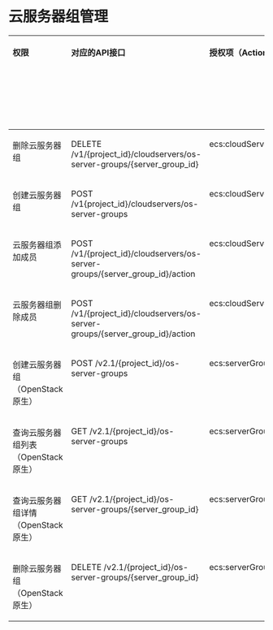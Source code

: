 # 云服务器组管理<a name="ZH-CN_TOPIC_0103071520"></a>

<a name="table818845922715"></a>
<table><thead align="left"><tr id="row7188175902716"><th class="cellrowborder" valign="top" width="10.421042104210422%" id="mcps1.1.7.1.1"><p id="p1959712364512"><a name="p1959712364512"></a><a name="p1959712364512"></a>权限</p>
</th>
<th class="cellrowborder" valign="top" width="30.503050305030506%" id="mcps1.1.7.1.2"><p id="p8402164419019"><a name="p8402164419019"></a><a name="p8402164419019"></a>对应的API接口</p>
</th>
<th class="cellrowborder" valign="top" width="23.912391239123913%" id="mcps1.1.7.1.3"><p id="p2040214445018"><a name="p2040214445018"></a><a name="p2040214445018"></a>授权项（Action）</p>
</th>
<th class="cellrowborder" valign="top" width="19.23192319231923%" id="mcps1.1.7.1.4"><p id="p22519318453"><a name="p22519318453"></a><a name="p22519318453"></a>依赖的授权项</p>
</th>
<th class="cellrowborder" valign="top" width="8.12081208120812%" id="mcps1.1.7.1.5"><p id="p84029445019"><a name="p84029445019"></a><a name="p84029445019"></a>IAM项目</p>
<p id="p12578131324712"><a name="p12578131324712"></a><a name="p12578131324712"></a>(Project)</p>
</th>
<th class="cellrowborder" valign="top" width="7.81078107810781%" id="mcps1.1.7.1.6"><p id="p1999212348459"><a name="p1999212348459"></a><a name="p1999212348459"></a>企业项目</p>
<p id="p1026502118478"><a name="p1026502118478"></a><a name="p1026502118478"></a>(Enterprise Project)</p>
</th>
</tr>
</thead>
<tbody><tr id="row1739712213368"><td class="cellrowborder" valign="top" width="10.421042104210422%" headers="mcps1.1.7.1.1 "><p id="p13350192320273"><a name="p13350192320273"></a><a name="p13350192320273"></a>删除云服务器组</p>
</td>
<td class="cellrowborder" valign="top" width="30.503050305030506%" headers="mcps1.1.7.1.2 "><p id="p1657484819494"><a name="p1657484819494"></a><a name="p1657484819494"></a>DELETE /v1/{project_id}/cloudservers/os-server-groups/{server_group_id}</p>
</td>
<td class="cellrowborder" valign="top" width="23.912391239123913%" headers="mcps1.1.7.1.3 "><p id="p1274584810234"><a name="p1274584810234"></a><a name="p1274584810234"></a>ecs:cloudServers:delete</p>
</td>
<td class="cellrowborder" valign="top" width="19.23192319231923%" headers="mcps1.1.7.1.4 "><p id="p1584903011278"><a name="p1584903011278"></a><a name="p1584903011278"></a>-</p>
</td>
<td class="cellrowborder" valign="top" width="8.12081208120812%" headers="mcps1.1.7.1.5 "><p id="p79824201716"><a name="p79824201716"></a><a name="p79824201716"></a>√</p>
</td>
<td class="cellrowborder" valign="top" width="7.81078107810781%" headers="mcps1.1.7.1.6 "><p id="p1098219212179"><a name="p1098219212179"></a><a name="p1098219212179"></a>√</p>
</td>
</tr>
<tr id="row1039722293615"><td class="cellrowborder" valign="top" width="10.421042104210422%" headers="mcps1.1.7.1.1 "><p id="p1835022315276"><a name="p1835022315276"></a><a name="p1835022315276"></a>创建云服务器组</p>
</td>
<td class="cellrowborder" valign="top" width="30.503050305030506%" headers="mcps1.1.7.1.2 "><p id="p95442162314"><a name="p95442162314"></a><a name="p95442162314"></a>POST /v1{project_id}/cloudservers/os-server-groups</p>
</td>
<td class="cellrowborder" valign="top" width="23.912391239123913%" headers="mcps1.1.7.1.3 "><p id="p208565404263"><a name="p208565404263"></a><a name="p208565404263"></a>ecs:cloudServers:create</p>
</td>
<td class="cellrowborder" valign="top" width="19.23192319231923%" headers="mcps1.1.7.1.4 "><p id="p584903082717"><a name="p584903082717"></a><a name="p584903082717"></a>-</p>
</td>
<td class="cellrowborder" valign="top" width="8.12081208120812%" headers="mcps1.1.7.1.5 "><p id="p074330192911"><a name="p074330192911"></a><a name="p074330192911"></a>√</p>
</td>
<td class="cellrowborder" valign="top" width="7.81078107810781%" headers="mcps1.1.7.1.6 "><p id="p107432015296"><a name="p107432015296"></a><a name="p107432015296"></a>√</p>
</td>
</tr>
<tr id="row1939702214363"><td class="cellrowborder" valign="top" width="10.421042104210422%" headers="mcps1.1.7.1.1 "><p id="p19350122316279"><a name="p19350122316279"></a><a name="p19350122316279"></a>云服务器组添加成员</p>
</td>
<td class="cellrowborder" valign="top" width="30.503050305030506%" headers="mcps1.1.7.1.2 "><p id="p84911316183615"><a name="p84911316183615"></a><a name="p84911316183615"></a>POST /v1/{project_id}/cloudservers/os-server-groups/{server_group_id}/action</p>
</td>
<td class="cellrowborder" valign="top" width="23.912391239123913%" headers="mcps1.1.7.1.3 "><p id="p1468917516588"><a name="p1468917516588"></a><a name="p1468917516588"></a>ecs:cloudServers:create</p>
</td>
<td class="cellrowborder" valign="top" width="19.23192319231923%" headers="mcps1.1.7.1.4 "><p id="p784919300273"><a name="p784919300273"></a><a name="p784919300273"></a>-</p>
</td>
<td class="cellrowborder" valign="top" width="8.12081208120812%" headers="mcps1.1.7.1.5 "><p id="p5371182152910"><a name="p5371182152910"></a><a name="p5371182152910"></a>√</p>
</td>
<td class="cellrowborder" valign="top" width="7.81078107810781%" headers="mcps1.1.7.1.6 "><p id="p837114213295"><a name="p837114213295"></a><a name="p837114213295"></a>√</p>
</td>
</tr>
<tr id="row19398922143617"><td class="cellrowborder" valign="top" width="10.421042104210422%" headers="mcps1.1.7.1.1 "><p id="p18350162362718"><a name="p18350162362718"></a><a name="p18350162362718"></a>云服务器组删除成员</p>
</td>
<td class="cellrowborder" valign="top" width="30.503050305030506%" headers="mcps1.1.7.1.2 "><p id="p73117467262"><a name="p73117467262"></a><a name="p73117467262"></a>POST /v1/{project_id}/cloudservers/os-server-groups/{server_group_id}/action</p>
</td>
<td class="cellrowborder" valign="top" width="23.912391239123913%" headers="mcps1.1.7.1.3 "><p id="p9381117115812"><a name="p9381117115812"></a><a name="p9381117115812"></a>ecs:cloudServers:delete</p>
</td>
<td class="cellrowborder" valign="top" width="19.23192319231923%" headers="mcps1.1.7.1.4 "><p id="p4849103016275"><a name="p4849103016275"></a><a name="p4849103016275"></a>-</p>
</td>
<td class="cellrowborder" valign="top" width="8.12081208120812%" headers="mcps1.1.7.1.5 "><p id="p46116310294"><a name="p46116310294"></a><a name="p46116310294"></a>√</p>
</td>
<td class="cellrowborder" valign="top" width="7.81078107810781%" headers="mcps1.1.7.1.6 "><p id="p166111316298"><a name="p166111316298"></a><a name="p166111316298"></a>√</p>
</td>
</tr>
<tr id="row1919025918277"><td class="cellrowborder" valign="top" width="10.421042104210422%" headers="mcps1.1.7.1.1 "><p id="p635082310276"><a name="p635082310276"></a><a name="p635082310276"></a>创建云服务器组（OpenStack原生）</p>
</td>
<td class="cellrowborder" valign="top" width="30.503050305030506%" headers="mcps1.1.7.1.2 "><p id="p1261552114219"><a name="p1261552114219"></a><a name="p1261552114219"></a>POST /v2.1/{project_id}/os-server-groups</p>
</td>
<td class="cellrowborder" valign="top" width="23.912391239123913%" headers="mcps1.1.7.1.3 "><p id="p467571520586"><a name="p467571520586"></a><a name="p467571520586"></a>ecs:serverGroups:manage</p>
</td>
<td class="cellrowborder" valign="top" width="19.23192319231923%" headers="mcps1.1.7.1.4 "><p id="p1584943018273"><a name="p1584943018273"></a><a name="p1584943018273"></a>-</p>
</td>
<td class="cellrowborder" valign="top" width="8.12081208120812%" headers="mcps1.1.7.1.5 "><p id="p551811571269"><a name="p551811571269"></a><a name="p551811571269"></a>√</p>
</td>
<td class="cellrowborder" valign="top" width="7.81078107810781%" headers="mcps1.1.7.1.6 "><p id="p135181357102610"><a name="p135181357102610"></a><a name="p135181357102610"></a>×</p>
</td>
</tr>
<tr id="row2190135914273"><td class="cellrowborder" valign="top" width="10.421042104210422%" headers="mcps1.1.7.1.1 "><p id="p12351182315279"><a name="p12351182315279"></a><a name="p12351182315279"></a>查询云服务器组列表（OpenStack原生）</p>
</td>
<td class="cellrowborder" valign="top" width="30.503050305030506%" headers="mcps1.1.7.1.2 "><p id="p3901573429"><a name="p3901573429"></a><a name="p3901573429"></a>GET /v2.1/{project_id}/os-server-groups</p>
</td>
<td class="cellrowborder" valign="top" width="23.912391239123913%" headers="mcps1.1.7.1.3 "><p id="p13672101811581"><a name="p13672101811581"></a><a name="p13672101811581"></a>ecs:serverGroups:manage</p>
</td>
<td class="cellrowborder" valign="top" width="19.23192319231923%" headers="mcps1.1.7.1.4 "><p id="p178491930122716"><a name="p178491930122716"></a><a name="p178491930122716"></a>-</p>
</td>
<td class="cellrowborder" valign="top" width="8.12081208120812%" headers="mcps1.1.7.1.5 "><p id="p1287351772913"><a name="p1287351772913"></a><a name="p1287351772913"></a>√</p>
</td>
<td class="cellrowborder" valign="top" width="7.81078107810781%" headers="mcps1.1.7.1.6 "><p id="p1187318172291"><a name="p1187318172291"></a><a name="p1187318172291"></a>×</p>
</td>
</tr>
<tr id="row278754211811"><td class="cellrowborder" valign="top" width="10.421042104210422%" headers="mcps1.1.7.1.1 "><p id="p93515234276"><a name="p93515234276"></a><a name="p93515234276"></a>查询云服务器组详情（OpenStack原生）</p>
</td>
<td class="cellrowborder" valign="top" width="30.503050305030506%" headers="mcps1.1.7.1.2 "><p id="p7494181134210"><a name="p7494181134210"></a><a name="p7494181134210"></a>GET /v2.1/{project_id}/os-server-groups/{server_group_id}</p>
</td>
<td class="cellrowborder" valign="top" width="23.912391239123913%" headers="mcps1.1.7.1.3 "><p id="p187419208581"><a name="p187419208581"></a><a name="p187419208581"></a>ecs:serverGroups:manage</p>
</td>
<td class="cellrowborder" valign="top" width="19.23192319231923%" headers="mcps1.1.7.1.4 "><p id="p1984993062714"><a name="p1984993062714"></a><a name="p1984993062714"></a>-</p>
</td>
<td class="cellrowborder" valign="top" width="8.12081208120812%" headers="mcps1.1.7.1.5 "><p id="p735371917294"><a name="p735371917294"></a><a name="p735371917294"></a>√</p>
</td>
<td class="cellrowborder" valign="top" width="7.81078107810781%" headers="mcps1.1.7.1.6 "><p id="p1335317191299"><a name="p1335317191299"></a><a name="p1335317191299"></a>×</p>
</td>
</tr>
<tr id="row13190135952716"><td class="cellrowborder" valign="top" width="10.421042104210422%" headers="mcps1.1.7.1.1 "><p id="p33511323152714"><a name="p33511323152714"></a><a name="p33511323152714"></a>删除云服务器组（OpenStack原生）</p>
</td>
<td class="cellrowborder" valign="top" width="30.503050305030506%" headers="mcps1.1.7.1.2 "><p id="p73221016204211"><a name="p73221016204211"></a><a name="p73221016204211"></a>DELETE /v2.1/{project_id}/os-server-groups/{server_group_id}</p>
</td>
<td class="cellrowborder" valign="top" width="23.912391239123913%" headers="mcps1.1.7.1.3 "><p id="p372392155815"><a name="p372392155815"></a><a name="p372392155815"></a>ecs:serverGroups:manage</p>
</td>
<td class="cellrowborder" valign="top" width="19.23192319231923%" headers="mcps1.1.7.1.4 "><p id="p2084913307276"><a name="p2084913307276"></a><a name="p2084913307276"></a>-</p>
</td>
<td class="cellrowborder" valign="top" width="8.12081208120812%" headers="mcps1.1.7.1.5 "><p id="p184321204293"><a name="p184321204293"></a><a name="p184321204293"></a>√</p>
</td>
<td class="cellrowborder" valign="top" width="7.81078107810781%" headers="mcps1.1.7.1.6 "><p id="p174321720172913"><a name="p174321720172913"></a><a name="p174321720172913"></a>×</p>
</td>
</tr>
</tbody>
</table>

